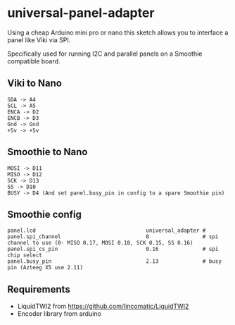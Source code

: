 universal-panel-adapter
=======================

Using a cheap Arduino mini pro or nano this sketch allows you to interface a panel like Viki via SPI.

Specifically used for running I2C and parallel panels on a Smoothie compatible board.

Viki to Nano
---------------

	SDA -> A4
	SCL -> A5
	ENCA -> D2
	ENCB -> D3
	Gnd -> Gnd
	+5v -> +5v

Smoothie to Nano
----------------
	MOSI -> D11
	MISO -> D12
	SCK -> D13
	SS -> D10
	BUSY -> D4 (And set panel.busy_pin in config to a spare Smoothie pin)

Smoothie config
---------------

	panel.lcd                                   universal_adapter #
	panel.spi_channel                           0                 # spi channel to use (0- MISO 0.17, MOSI 0.18, SCK 0.15, SS 0.16)
	panel.spi_cs_pin                            0.16              # spi chip select
	panel.busy_pin                              2.13              # busy pin (Azteeg X5 use 2.11)

Requirements
------------

* LiquidTWI2 from https://github.com/lincomatic/LiquidTWI2
* Encoder library from arduino
